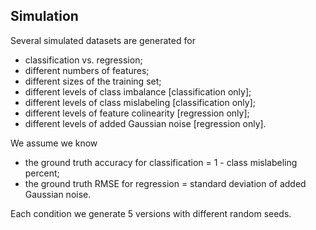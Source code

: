## Simulation

Several simulated datasets are generated for
* classification vs. regression;
* different numbers of features;
* different sizes of the training set;
* different levels of class imbalance \[classification only\];
* different levels of class mislabeling \[classification only\];
* different levels of feature colinearity \[regression only\];
* different levels of added Gaussian noise \[regression only\].

We assume we know
* the ground truth accuracy for classification = 1 - class mislabeling percent;
* the ground truth RMSE for regression = standard deviation of added Gaussian noise.

Each condition we generate 5 versions with different random seeds.
